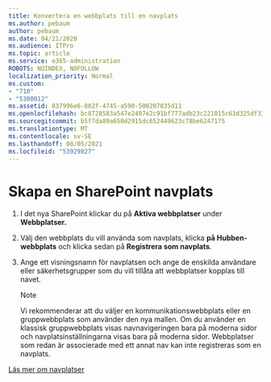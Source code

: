 ```yaml
---
title: Konvertera en webbplats till en navplats
ms.author: pebaum
author: pebaum
ms.date: 04/21/2020
ms.audience: ITPro
ms.topic: article
ms.service: o365-administration
ROBOTS: NOINDEX, NOFOLLOW
localization_priority: Normal
ms.custom:
- "710"
- "5300012"
ms.assetid: 837996e6-802f-4745-a590-500207835d11
ms.openlocfilehash: bc8728583a547e2407e2c91bf777adb23c221015c63d325df33db6c691f98e71
ms.sourcegitcommit: b5f7da89a650d2915dc652449623c78be6247175
ms.translationtype: MT
ms.contentlocale: sv-SE
ms.lasthandoff: 08/05/2021
ms.locfileid: "53929827"
---
```

# <a name="create-a-sharepoint-hub-site"></a>Skapa en SharePoint navplats

1. I det nya SharePoint klickar du på **Aktiva webbplatser** under **Webbplatser.**

2. Välj den webbplats du vill använda som navplats, klicka **på Hubben-webbplats** och klicka sedan på **Registrera som navplats**.

3. Ange ett visningsnamn för navplatsen och ange de enskilda användare eller säkerhetsgrupper som du vill tillåta att webbplatser kopplas till navet.

    > [!NOTE]
    >  Vi rekommenderar att du väljer en kommunikationswebbplats eller en gruppwebbplats som använder den nya mallen. Om du använder en klassisk gruppwebbplats visas navnavigeringen bara på moderna sidor och navplatsinställningarna visas bara på moderna sidor. Webbplatser som redan är associerade med ett annat nav kan inte registreras som en navplats.
  
[Läs mer om navplatser](https://go.microsoft.com/fwlink/?linkid=869149)
  